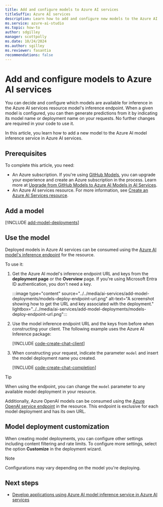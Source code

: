 ```yaml
---
title: Add and configure models to Azure AI services
titleSuffix: Azure AI services
description: Learn how to add and configure new models to the Azure AI model's inference endpoint in Azure AI services.
ms.service: azure-ai-studio
ms.topic: how-to
author: sdgilley
manager: scottpolly
ms.date: 10/24/2024
ms.author: sgilley
ms.reviewer: fasantia
recommendations: false
---
```


# Add and configure models to Azure AI services

You can decide and configure which models are available for inference in the Azure AI services resource model's inference endpoint. When a given model is configured, you can then generate predictions from it by indicating its model name or deployment name on your requests. No further changes are required in your code to use it.

In this article, you learn how to add a new model to the Azure AI model inference service in Azure AI services.

## Prerequisites

To complete this article, you need:

* An Azure subscription. If you're using [GitHub Models](https://docs.github.com/en/github-models/), you can upgrade your experience and create an Azure subscription in the process. Learn more at [Upgrade from GitHub Models to Azure AI Models in AI Services](quickstart-github-models.md).
* An Azure AI services resource. For more information, see [Create an Azure AI Services resource](../../../ai-services/multi-service-resource.md??context=/azure/ai-studio/context/context).


## Add a model

[!INCLUDE [add-model-deployments](../../includes/ai-services/add-model-deployments.md)]

## Use the model

Deployed models in Azure AI services can be consumed using the [Azure AI model's inference endpoint](../concepts/endpoints.md) for the resource.

To use it:

1. Get the Azure AI model's inference endpoint URL and keys from the **deployment page** or the **Overview** page. If you're using Microsoft Entra ID authentication, you don't need a key.

    :::image type="content" source="../../media/ai-services/add-model-deployments/models-deploy-endpoint-url.png" alt-text="A screenshot showing how to get the URL and key associated with the deployment." lightbox="../../media/ai-services/add-model-deployments/models-deploy-endpoint-url.png":::

2. Use the model inference endpoint URL and the keys from before when constructing your client. The following example uses the Azure AI Inference package:

    [!INCLUDE [code-create-chat-client](../../includes/ai-services/code-create-chat-client.md)]

3. When constructing your request, indicate the parameter `model` and insert the model deployment name you created.
    
    [!INCLUDE [code-create-chat-completion](../../includes/ai-services/code-create-chat-completion.md)]

> [!TIP]
> When using the endpoint, you can change the `model` parameter to any available model deployment in your resource.

Additionally, Azure OpenAI models can be consumed using the [Azure OpenAI service endpoint](../../../ai-services/openai/supported-languages.md) in the resource. This endpoint is exclusive for each model deployment and has its own URL.

## Model deployment customization

When creating model deployments, you can configure other settings including content filtering and rate limits. To configure more settings, select the option **Customize** in the deployment wizard.

> [!NOTE]
> Configurations may vary depending on the model you're deploying.

## Next steps

* [Develop applications using Azure AI model inference service in Azure AI services](../concepts/endpoints.md)